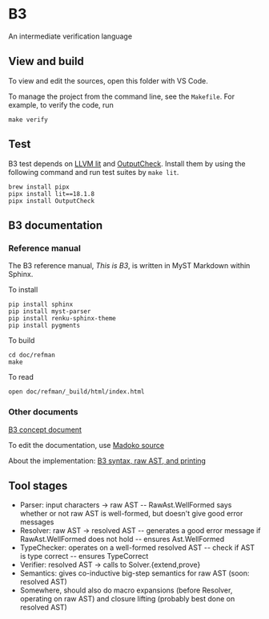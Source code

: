 # B3

An intermediate verification language

## View and build

To view and edit the sources, open this folder with VS Code.

To manage the project from the command line, see the `Makefile`. For example, to verify the code, run

```
make verify
```

## Test

B3 test depends on [LLVM lit](https://llvm.org/docs/CommandGuide/lit.html) and [OutputCheck](https://pypi.org/project/OutputCheck/). Install them by using the following command and run test suites by `make lit`.

```script
brew install pipx
pipx install lit==18.1.8
pipx install OutputCheck
```

## B3 documentation

### Reference manual

The B3 reference manual, _This is B3_, is written in MyST Markdown within Sphinx.

To install

    pip install sphinx
    pip install myst-parser
    pip install renku-sphinx-theme
    pip install pygments

To build

    cd doc/refman
    make

To read

    open doc/refman/_build/html/index.html

### Other documents

[B3 concept document](doc/out/krml301.html)

To edit the documentation, use [Madoko source](doc/krml301.mdk)

About the implementation:
[B3 syntax, raw AST, and printing](doc/out/krml304.html)

## Tool stages

- Parser: input characters -> raw AST
  -- RawAst.WellFormed says whether or not raw AST is well-formed, but doesn't give good error messages
- Resolver: raw AST -> resolved AST
  -- generates a good error message if RawAst.WellFormed does not hold
  -- ensures Ast.WellFormed
- TypeChecker: operates on a well-formed resolved AST
  -- check if AST is type correct
  -- ensures TypeCorrect
- Verifier: resolved AST -> calls to Solver.{extend,prove}
- Semantics: gives co-inductive big-step semantics for raw AST (soon: resolved AST)
- Somewhere, should also do macro expansions (before Resolver, operating on raw AST) and closure lifting (probably best done on resolved AST)

